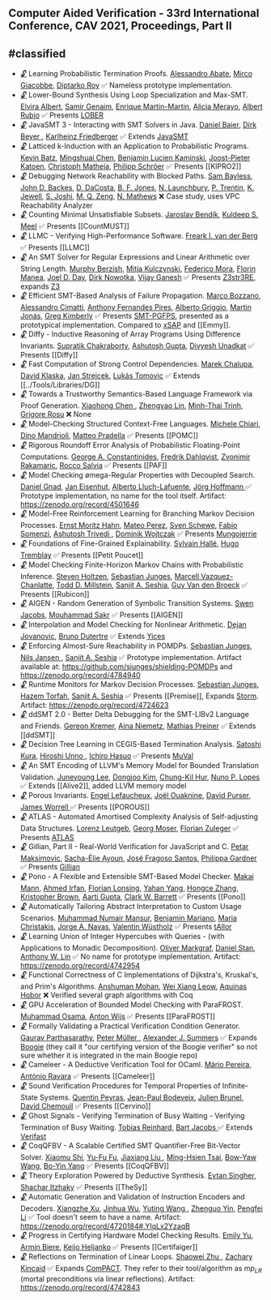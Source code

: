 ## Computer Aided Verification - 33rd International Conference, CAV 2021, Proceedings, Part II
#classified
---
-	[🔓](https://doi.org/10.1007/978-3-030-81688-9_1) Learning Probabilistic Termination Proofs.
	[Alessandro Abate](https://dblp.org/pid/19/3904.html), [Mirco Giacobbe](https://dblp.org/pid/134/7846.html), [Diptarko Roy](https://dblp.org/pid/297/4044.html)
	✅ Nameless prototype implementation.
-	[🔓](https://doi.org/10.1007/978-3-030-81688-9_40) Lower-Bound Synthesis Using Loop Specialization and Max-SMT.
	[Elvira Albert](https://dblp.org/pid/a/ElviraAlbert.html), [Samir Genaim](https://dblp.org/pid/24/2865.html), [Enrique Martin-Martin](https://dblp.org/pid/15/7982.html), [Alicia Merayo](https://dblp.org/pid/288/2702.html), [Albert Rubio](https://dblp.org/pid/29/6684.html)
	✅ Presents [LOBER](../Tools/LOBER.md)
-	[🔓](https://doi.org/10.1007/978-3-030-81688-9_9) JavaSMT 3 - Interacting with SMT Solvers in Java.
	[Daniel Baier](https://dblp.org/pid/58/146.html), [Dirk Beyer ](https://dblp.org/pid/b/DirkBeyer1.html), [Karlheinz Friedberger](https://dblp.org/pid/130/3897.html)
	✅ Extends [JavaSMT](JavaSMT.md)
-	[🔓](https://doi.org/10.1007/978-3-030-81688-9_25) Latticed k-Induction with an Application to Probabilistic Programs.
	[Kevin Batz](https://dblp.org/pid/215/5068.html), [Mingshuai Chen](https://dblp.org/pid/169/1207.html), [Benjamin Lucien Kaminski](https://dblp.org/pid/39/9937.html), [Joost-Pieter Katoen](https://dblp.org/pid/k/JoostPieterKatoen.html), [Christoph Matheja](https://dblp.org/pid/172/5070.html), [Philipp Schröer](https://dblp.org/pid/264/0074.html)
	✅ Presents [[KIPRO2]]
-	[🔓](https://doi.org/10.1007/978-3-030-81688-9_39) Debugging Network Reachability with Blocked Paths.
	[Sam Bayless](https://dblp.org/pid/115/4378.html), [John D. Backes](https://dblp.org/pid/97/8857.html), [D. DaCosta](https://dblp.org/pid/297/2986.html), [B. F. Jones](https://dblp.org/pid/229/2607.html), [N. Launchbury](https://dblp.org/pid/297/3351.html), [P. Trentin](https://dblp.org/pid/297/4057.html), [K. Jewell](https://dblp.org/pid/297/3343.html), [S. Joshi](https://dblp.org/pid/12/2107.html), [M. Q. Zeng](https://dblp.org/pid/297/3137.html), [N. Mathews](https://dblp.org/pid/297/3743.html)
	❌ Case study, uses VPC Reachability Analyzer
-	[🔓](https://doi.org/10.1007/978-3-030-81688-9_15) Counting Minimal Unsatisfiable Subsets.
	[Jaroslav Bendík](https://dblp.org/pid/181/7743.html), [Kuldeep S. Meel](https://dblp.org/pid/129/1623.html)
	✅ Presents [[CountMUST]]
-	[🔓](https://doi.org/10.1007/978-3-030-81688-9_32) LLMC - Verifying High-Performance Software.
	[Freark I. van der Berg](https://dblp.org/pid/252/8684.html)
	✅ Presents [[LLMC]]
-	[🔓](https://doi.org/10.1007/978-3-030-81688-9_14) An SMT Solver for Regular Expressions and Linear Arithmetic over String Length.
	[Murphy Berzish](https://dblp.org/pid/180/5429.html), [Mitja Kulczynski](https://dblp.org/pid/241/9575.html), [Federico Mora](https://dblp.org/pid/82/5093.html), [Florin Manea](https://dblp.org/pid/67/4899.html), [Joel D. Day](https://dblp.org/pid/130/7599.html), [Dirk Nowotka](https://dblp.org/pid/91/2495.html), [Vijay Ganesh](https://dblp.org/pid/g/VijayGanesh.html)
	✅ Presents [Z3str3RE](../Tools/Z3str3RE.md), expands [Z3](Z3.md)
-	[🔓](https://doi.org/10.1007/978-3-030-81688-9_10) Efficient SMT-Based Analysis of Failure Propagation.
	[Marco Bozzano](https://dblp.org/pid/66/3003.html), [Alessandro Cimatti](https://dblp.org/pid/13/5961.html), [Anthony Fernandes Pires](https://dblp.org/pid/85/10271.html), [Alberto Griggio](https://dblp.org/pid/19/3686.html), [Martin Jonás](https://dblp.org/pid/178/4046.html), [Greg Kimberly](https://dblp.org/pid/96/3814.html)
	✅ Presents [SMT-PGFPS](../Tools/SMT-PGFPS.md), presented as a prototypical implementation. Compared to [xSAP](../Tools/xSAP.md) and [[Emmy]].
-	[🔓](https://doi.org/10.1007/978-3-030-81688-9_42) Diffy - Inductive Reasoning of Array Programs Using Difference Invariants.
	[Supratik Chakraborty](https://dblp.org/pid/34/4525.html), [Ashutosh Gupta](https://dblp.org/pid/65/3925.html), [Divyesh Unadkat](https://dblp.org/pid/133/4630.html)
	✅ Presents [[Diffy]]
-	[🔓](https://doi.org/10.1007/978-3-030-81688-9_41) Fast Computation of Strong Control Dependencies.
	[Marek Chalupa](https://dblp.org/pid/178/3862.html), [David Klaska](https://dblp.org/pid/142/2804.html), [Jan Strejcek](https://dblp.org/pid/37/1716.html), [Lukás Tomovic](https://dblp.org/pid/263/1099.html)
	✅ Extends [[../Tools/Libraries/DG]]
-	[🔓](https://doi.org/10.1007/978-3-030-81688-9_23) Towards a Trustworthy Semantics-Based Language Framework via Proof Generation.
	[Xiaohong Chen ](https://dblp.org/pid/02/1438-2.html), [Zhengyao Lin](https://dblp.org/pid/290/4042.html), [Minh-Thai Trinh](https://dblp.org/pid/78/9861.html), [Grigore Rosu](https://dblp.org/pid/r/GrigoreRosu.html)
	❌ None
-	[🔓](https://doi.org/10.1007/978-3-030-81688-9_18) Model-Checking Structured Context-Free Languages.
	[Michele Chiari](https://dblp.org/pid/188/5725.html), [Dino Mandrioli](https://dblp.org/pid/m/DinoMandrioli.html), [Matteo Pradella](https://dblp.org/pid/33/713.html)
	✅ Presents [[POMC]]
-	[🔓](https://doi.org/10.1007/978-3-030-81688-9_29) Rigorous Roundoff Error Analysis of Probabilistic Floating-Point Computations.
	[George A. Constantinides](https://dblp.org/pid/38/1966.html), [Fredrik Dahlqvist](https://dblp.org/pid/08/10019.html), [Zvonimir Rakamaric](https://dblp.org/pid/31/4458.html), [Rocco Salvia](https://dblp.org/pid/226/0551.html)
	✅ Presents [[PAF]]
-	[🔓](https://doi.org/10.1007/978-3-030-81688-9_19) Model Checking ømega-Regular Properties with Decoupled Search.
	[Daniel Gnad](https://dblp.org/pid/162/9918.html), [Jan Eisenhut](https://dblp.org/pid/297/4083.html), [Alberto Lluch-Lafuente](https://dblp.org/pid/l/AlbertoLluchLafuente.html), [Jörg Hoffmann ](https://dblp.org/pid/26/836.html)
	✅ Prototype implementation, no name for the tool itself. Artifact: https://zenodo.org/record/4501646
-	[🔓](https://doi.org/10.1007/978-3-030-81688-9_30) Model-Free Reinforcement Learning for Branching Markov Decision Processes.
	[Ernst Moritz Hahn](https://dblp.org/pid/78/6159.html), [Mateo Perez](https://dblp.org/pid/228/6991.html), [Sven Schewe](https://dblp.org/pid/38/5198.html), [Fabio Somenzi](https://dblp.org/pid/62/5300.html), [Ashutosh Trivedi ](https://dblp.org/pid/06/5756.html), [Dominik Wojtczak](https://dblp.org/pid/76/3220.html)
	✅ Presents [Mungojerrie](../Tools/Mungojerrie.md)
-	[🔓](https://doi.org/10.1007/978-3-030-81688-9_24) Foundations of Fine-Grained Explainability.
	[Sylvain Hallé](https://dblp.org/pid/81/715.html), [Hugo Tremblay](https://dblp.org/pid/141/0078.html)
	✅ Presents [[Petit Poucet]]
-	[🔓](https://doi.org/10.1007/978-3-030-81688-9_27) Model Checking Finite-Horizon Markov Chains with Probabilistic Inference.
	[Steven Holtzen](https://dblp.org/pid/190/8502.html), [Sebastian Junges](https://dblp.org/pid/115/4386.html), [Marcell Vazquez-Chanlatte](https://dblp.org/pid/192/1518.html), [Todd D. Millstein](https://dblp.org/pid/93/4679.html), [Sanjit A. Seshia](https://dblp.org/pid/s/SanjitASeshia.html), [Guy Van den Broeck](https://dblp.org/pid/96/7521.html)
	✅ Presents [[Rubicon]]
-	[🔓](https://doi.org/10.1007/978-3-030-81688-9_20) AIGEN - Random Generation of Symbolic Transition Systems.
	[Swen Jacobs](https://dblp.org/pid/73/6880.html), [Mouhammad Sakr](https://dblp.org/pid/203/8091.html)
	✅ Presents [[AIGEN]]
-	[🔓](https://doi.org/10.1007/978-3-030-81688-9_13) Interpolation and Model Checking for Nonlinear Arithmetic.
	[Dejan Jovanovic](https://dblp.org/pid/56/2451.html), [Bruno Dutertre](https://dblp.org/pid/d/BDutertre.html)
	✅ Extends [Yices](../Tools/Solvers/SMT/Yices.md)
-	[🔓](https://doi.org/10.1007/978-3-030-81688-9_28) Enforcing Almost-Sure Reachability in POMDPs.
	[Sebastian Junges](https://dblp.org/pid/115/4386.html), [Nils Jansen ](https://dblp.org/pid/32/8421-1.html), [Sanjit A. Seshia](https://dblp.org/pid/s/SanjitASeshia.html)
	✅ Prototype implementation. Artifact available at: https://github.com/sjunges/shielding-POMDPs and https://zenodo.org/record/4784940
-	[🔓](https://doi.org/10.1007/978-3-030-81688-9_26) Runtime Monitors for Markov Decision Processes.
	[Sebastian Junges](https://dblp.org/pid/115/4386.html), [Hazem Torfah](https://dblp.org/pid/140/9733.html), [Sanjit A. Seshia](https://dblp.org/pid/s/SanjitASeshia.html)
	✅ Presents [[Premise]], Expands [Storm](Storm.md). Artifact: https://zenodo.org/record/4724623
-	[🔓](https://doi.org/10.1007/978-3-030-81688-9_11) ddSMT 2.0 - Better Delta Debugging for the SMT-LIBv2 Language and Friends.
	[Gereon Kremer](https://dblp.org/pid/168/1169.html), [Aina Niemetz](https://dblp.org/pid/115/4373.html), [Mathias Preiner](https://dblp.org/pid/115/4371.html)
	✅ Extends [[ddSMT]]
-	[🔓](https://doi.org/10.1007/978-3-030-81688-9_4) Decision Tree Learning in CEGIS-Based Termination Analysis.
	[Satoshi Kura](https://dblp.org/pid/230/4314.html), [Hiroshi Unno ](https://dblp.org/pid/24/6058.html), [Ichiro Hasuo](https://dblp.org/pid/26/4542.html)
	✅ Presents [MuVal](MuVal.md)
-	[🔓](https://doi.org/10.1007/978-3-030-81688-9_35) An SMT Encoding of LLVM's Memory Model for Bounded Translation Validation.
	[Juneyoung Lee](https://dblp.org/pid/181/5852.html), [Dongjoo Kim](https://dblp.org/pid/153/5927.html), [Chung-Kil Hur](https://dblp.org/pid/75/3287.html), [Nuno P. Lopes](https://dblp.org/pid/77/2149.html)
	✅ Extends [[Alive2]], added LLVM memory model
-	[🔓](https://doi.org/10.1007/978-3-030-81688-9_8) Porous Invariants.
	[Engel Lefaucheux](https://dblp.org/pid/155/5136.html), [Joël Ouaknine](https://dblp.org/pid/55/4663.html), [David Purser](https://dblp.org/pid/222/8351.html), [James Worrell ](https://dblp.org/pid/90/2367.html)
	✅ Presents [[POROUS]]
-	[🔓](https://doi.org/10.1007/978-3-030-81688-9_5) ATLAS - Automated Amortised Complexity Analysis of Self-adjusting Data Structures.
	[Lorenz Leutgeb](https://dblp.org/pid/227/5429.html), [Georg Moser](https://dblp.org/pid/32/2607.html), [Florian Zuleger](https://dblp.org/pid/69/2671.html)
	✅ Presents [ATLAS](ATLAS(2).md)
-	[🔓](https://doi.org/10.1007/978-3-030-81688-9_38) Gillian, Part II - Real-World Verification for JavaScript and C.
	[Petar Maksimovic](https://dblp.org/pid/39/5949.html), [Sacha-Élie Ayoun](https://dblp.org/pid/256/5074.html), [José Fragoso Santos](https://dblp.org/pid/121/5552.html), [Philippa Gardner](https://dblp.org/pid/g/PhilippaGardner.html)
	✅ Presents [Gillian](../Tools/Gillian.md)
-	[🔓](https://doi.org/10.1007/978-3-030-81688-9_22) Pono - A Flexible and Extensible SMT-Based Model Checker.
	[Makai Mann](https://dblp.org/pid/233/0746.html), [Ahmed Irfan](https://dblp.org/pid/149/3835.html), [Florian Lonsing](https://dblp.org/pid/85/828.html), [Yahan Yang](https://dblp.org/pid/131/7592.html), [Hongce Zhang](https://dblp.org/pid/187/8283.html), [Kristopher Brown](https://dblp.org/pid/238/0402.html), [Aarti Gupta](https://dblp.org/pid/18/2229.html), [Clark W. Barrett](https://dblp.org/pid/b/ClarkWBarrett.html)
	✅ Presents [[Pono]]
-	[🔓](https://doi.org/10.1007/978-3-030-81688-9_36) Automatically Tailoring Abstract Interpretation to Custom Usage Scenarios.
	[Muhammad Numair Mansur](https://dblp.org/pid/238/3227.html), [Benjamin Mariano](https://dblp.org/pid/251/2041.html), [Maria Christakis](https://dblp.org/pid/05/7730.html), [Jorge A. Navas](https://dblp.org/pid/77/4230a.html), [Valentin Wüstholz](https://dblp.org/pid/28/9798.html)
	✅ Presents [tAIlor](../Tools/Metatools/tAIlor.md)
-	[🔓](https://doi.org/10.1007/978-3-030-81688-9_12) Learning Union of Integer Hypercubes with Queries - (with Applications to Monadic Decomposition).
	[Oliver Markgraf](https://dblp.org/pid/234/7983.html), [Daniel Stan](https://dblp.org/pid/155/5080.html), [Anthony W. Lin](https://dblp.org/pid/38/2655.html)
	✅ No name for prototype implementation. Artifact: https://zenodo.org/record/4742954
-	[🔓](https://doi.org/10.1007/978-3-030-81688-9_37) Functional Correctness of C Implementations of Dijkstra's, Kruskal's, and Prim's Algorithms.
	[Anshuman Mohan](https://dblp.org/pid/251/2040.html), [Wei Xiang Leow](https://dblp.org/pid/297/4105.html), [Aquinas Hobor](https://dblp.org/pid/26/3410.html)
	❌ Verified several graph algorithms with Coq
-	[🔓](https://doi.org/10.1007/978-3-030-81688-9_21) GPU Acceleration of Bounded Model Checking with ParaFROST.
	[Muhammad Osama](https://dblp.org/pid/161/8106.html), [Anton Wijs](https://dblp.org/pid/77/6678.html)
	✅ Presents [[ParaFROST]]
-	[🔓](https://doi.org/10.1007/978-3-030-81688-9_33) Formally Validating a Practical Verification Condition Generator.
	[Gaurav Parthasarathy](https://dblp.org/pid/255/7215.html), [Peter Müller ](https://dblp.org/pid/m/PMuller1.html), [Alexander J. Summers](https://dblp.org/pid/76/5160.html)
	✅ Expands [Boogie](Boogie.md) (they call it "our certifying version of the Boogie verifier" so not sure whether it is integrated in the main Boogie repo)
-	[🔓](https://doi.org/10.1007/978-3-030-81688-9_31) Cameleer - A Deductive Verification Tool for OCaml.
	[Mário Pereira](https://dblp.org/pid/148/4309.html), [António Ravara](https://dblp.org/pid/13/6347.html)
	✅ Presents [[Cameleer]]
-	[🔓](https://doi.org/10.1007/978-3-030-81688-9_16) Sound Verification Procedures for Temporal Properties of Infinite-State Systems.
	[Quentin Peyras](https://dblp.org/pid/197/3171.html), [Jean-Paul Bodeveix](https://dblp.org/pid/97/1837.html), [Julien Brunel](https://dblp.org/pid/75/6016.html), [David Chemouil](https://dblp.org/pid/65/4674.html)
	✅ Presents [[Cervino]]
-	[🔓](https://doi.org/10.1007/978-3-030-81688-9_2) Ghost Signals - Verifying Termination of Busy Waiting - Verifying Termination of Busy Waiting.
	[Tobias Reinhard](https://dblp.org/pid/72/1598.html), [Bart Jacobs ](https://dblp.org/pid/j/BartJacobs2.html)
	✅ Extends [Verifast](Verifast.md)
-	[🔓](https://doi.org/10.1007/978-3-030-81688-9_7) CoqQFBV - A Scalable Certified SMT Quantifier-Free Bit-Vector Solver.
	[Xiaomu Shi](https://dblp.org/pid/14/10262.html), [Yu-Fu Fu](https://dblp.org/pid/252/4027.html), [Jiaxiang Liu ](https://dblp.org/pid/121/1088-1.html), [Ming-Hsien Tsai](https://dblp.org/pid/30/3940.html), [Bow-Yaw Wang](https://dblp.org/pid/36/6517.html), [Bo-Yin Yang](https://dblp.org/pid/37/4997.html)
	✅ Presents [[CoqQFBV]]
-	[🔓](https://doi.org/10.1007/978-3-030-81688-9_6) Theory Exploration Powered by Deductive Synthesis.
	[Eytan Singher](https://dblp.org/pid/274/2088.html), [Shachar Itzhaky](https://dblp.org/pid/62/8636.html)
	✅ Presents [[TheSy]]
-	[🔓](https://doi.org/10.1007/978-3-030-81688-9_34) Automatic Generation and Validation of Instruction Encoders and Decoders.
	[Xiangzhe Xu](https://dblp.org/pid/276/3462.html), [Jinhua Wu](https://dblp.org/pid/52/4709.html), [Yuting Wang ](https://dblp.org/pid/09/8269-1.html), [Zhenguo Yin](https://dblp.org/pid/297/3873.html), [Pengfei Li](https://dblp.org/pid/10/1749.html)
	✅ Tool doesn't seem to have a name. Artifact: https://zenodo.org/record/4720184#.YIqLx2YzaqB
-	[🔓](https://doi.org/10.1007/978-3-030-81688-9_17) Progress in Certifying Hardware Model Checking Results.
	[Emily Yu](https://dblp.org/pid/15/7179.html), [Armin Biere](https://dblp.org/pid/b/ArminBiere.html), [Keijo Heljanko](https://dblp.org/pid/h/KeijoHeljanko.html)
	✅ Presents [[Certifaiger]]
-	[🔓](https://doi.org/10.1007/978-3-030-81688-9_3) Reflections on Termination of Linear Loops.
	[Shaowei Zhu ](https://dblp.org/pid/159/8704-1.html), [Zachary Kincaid](https://dblp.org/pid/61/6578.html)
	✅ Expands [ComPACT](../Tools/ComPACT.md). They refer to their tool/algorithm as $mp_{LR}$ (mortal preconditions via linear reflections). Artifact: https://zenodo.org/record/4742843
